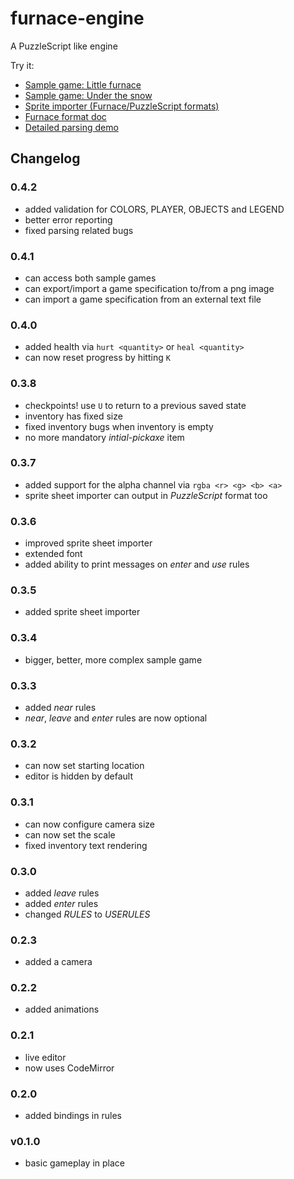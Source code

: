 furnace-engine
==============

A PuzzleScript like engine

Try it:

* [Sample game: Little furnace](http://madflame991.github.io/furnace-engine/src/index.html?sample=little-furnace)
* [Sample game: Under the snow](http://madflame991.github.io/furnace-engine/src/index.html?sample=under-the-snow)
* [Sprite importer (Furnace/PuzzleScript formats)](http://madflame991.github.io/furnace-engine/src/conv.html)
* [Furnace format doc](https://github.com/madflame991/furnace-engine/tree/master/doc/SPEC.md)
* [Detailed parsing demo](http://madflame991.github.io/furnace-engine/src/parser.html)

Changelog
---------

### 0.4.2
 + added validation for COLORS, PLAYER, OBJECTS and LEGEND
 + better error reporting
 + fixed parsing related bugs

### 0.4.1
 + can access both sample games
 + can export/import a game specification to/from a png image
 + can import a game specification from an external text file

### 0.4.0
 + added health via `hurt <quantity>` or `heal <quantity>`
 + can now reset progress by hitting `K`

### 0.3.8
 + checkpoints! use `U` to return to a previous saved state
 + inventory has fixed size
 + fixed inventory bugs when inventory is empty
 + no more mandatory *intial-pickaxe* item

### 0.3.7
 + added support for the alpha channel via `rgba <r> <g> <b> <a>`
 + sprite sheet importer can output in *PuzzleScript* format too

### 0.3.6
 + improved sprite sheet importer
 + extended font
 + added ability to print messages on *enter* and *use* rules

### 0.3.5
 + added sprite sheet importer

### 0.3.4
 + bigger, better, more complex sample game

### 0.3.3
 + added *near* rules
 + *near*, *leave* and *enter* rules are now optional

### 0.3.2
 + can now set starting location
 + editor is hidden by default

### 0.3.1
 + can now configure camera size
 + can now set the scale
 + fixed inventory text rendering

### 0.3.0
 + added *leave* rules
 + added *enter* rules
 + changed *RULES* to *USERULES*

### 0.2.3
 + added a camera

### 0.2.2
 + added animations

### 0.2.1
 + live editor
 + now uses CodeMirror

### 0.2.0
 + added bindings in rules

### v0.1.0
 + basic gameplay in place